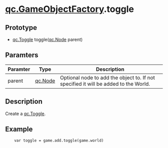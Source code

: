 # [qc.GameObjectFactory](GameObjectFactory.md).toggle

## Prototype
* [qc.Toggle](CToggle.md) toggle([qc.Node](CNode.md) parent)

## Paramters
| Paramter | Type | Description |
| ----------- | ----------- | ----------- |
| parent | [qc.Node](CNode.md) | Optional node to add the object to. If not specified it will be added to the World. |

## Description
Create a [qc.Toggle](CToggle.md).

## Example
````
    var toggle = game.add.toggle(game.world)
````
